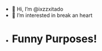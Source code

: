 - 👋 Hi, I’m @ixzzxitado
- 👀 I’m interested in break an heart
- # Funny Purposes!

<!---
ixzzxitado/ixzzxitado is a ✨ special ✨ repository because its `README.md` (this file) appears on your GitHub profile.
You can click the Preview link to take a look at your changes.
--->
